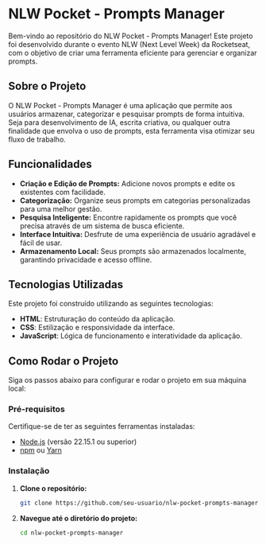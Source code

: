 # NLW Pocket - Prompts Manager

Bem-vindo ao repositório do NLW Pocket - Prompts Manager! Este projeto foi desenvolvido durante o evento NLW (Next Level Week) da Rocketseat, com o objetivo de criar uma ferramenta eficiente para gerenciar e organizar prompts.

## Sobre o Projeto

O NLW Pocket - Prompts Manager é uma aplicação que permite aos usuários armazenar, categorizar e pesquisar prompts de forma intuitiva. Seja para desenvolvimento de IA, escrita criativa, ou qualquer outra finalidade que envolva o uso de prompts, esta ferramenta visa otimizar seu fluxo de trabalho.

## Funcionalidades

- **Criação e Edição de Prompts:** Adicione novos prompts e edite os existentes com facilidade.
- **Categorização:** Organize seus prompts em categorias personalizadas para uma melhor gestão.
- **Pesquisa Inteligente:** Encontre rapidamente os prompts que você precisa através de um sistema de busca eficiente.
- **Interface Intuitiva:** Desfrute de uma experiência de usuário agradável e fácil de usar.
- **Armazenamento Local:** Seus prompts são armazenados localmente, garantindo privacidade e acesso offline.

## Tecnologias Utilizadas

Este projeto foi construído utilizando as seguintes tecnologias:

- **HTML**: Estruturação do conteúdo da aplicação.
- **CSS**: Estilização e responsividade da interface.
- **JavaScript**: Lógica de funcionamento e interatividade da aplicação.

## Como Rodar o Projeto

Siga os passos abaixo para configurar e rodar o projeto em sua máquina local:

### Pré-requisitos

Certifique-se de ter as seguintes ferramentas instaladas:

- [Node.js](https://nodejs.org/en/) (versão 22.15.1 ou superior)
- [npm](https://www.npmjs.com/) ou [Yarn](https://yarnpkg.com/)

### Instalação

1. **Clone o repositório:**

   ```bash
   git clone https://github.com/seu-usuario/nlw-pocket-prompts-manager.git
   ```

2. **Navegue até o diretório do projeto:**
   ```bash
   cd nlw-pocket-prompts-manager

   ```
